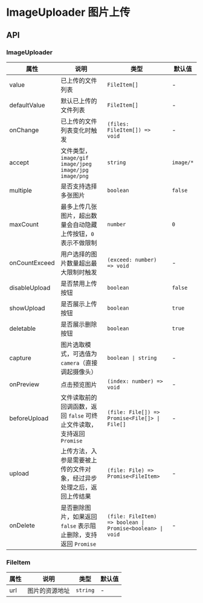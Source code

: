 # ImageUploader 图片上传

<code src="./demos/demo1.tsx"></code>

## API

### ImageUploader

| 属性          | 说明                                                                  | 类型                                                      | 默认值    |
| ------------- | --------------------------------------------------------------------- | --------------------------------------------------------- | --------- |
| value         | 已上传的文件列表                                                      | `FileItem[]`                                              | -         |
| defaultValue  | 默认已上传的文件列表                                                  | `FileItem[]`                                              | -         |
| onChange      | 已上传的文件列表变化时触发                                            | `(files: FileItem[]) => void`                             | -         |
| accept        | 文件类型，`image/gif` `image/jpeg` `image/jpg` `image/png`            | `string`                                                  | `image/*` |
| multiple      | 是否支持选择多张图片                                                  | `boolean`                                                 | `false`   |
| maxCount      | 最多上传几张图片，超出数量会自动隐藏上传按钮，`0` 表示不做限制        | `number`                                                  | `0`       |
| onCountExceed | 用户选择的图片数量超出最大限制时触发                                  | `(exceed: number) => void`                                | -         |
| disableUpload | 是否禁用上传按钮                                                      | `boolean`                                                 | `false`   |
| showUpload    | 是否展示上传按钮                                                      | `boolean`                                                 | `true`    |
| deletable     | 是否展示删除按钮                                                      | `boolean`                                                 | `true`    |
| capture       | 图片选取模式，可选值为 `camera`（直接调起摄像头）                     | `boolean \| string`                                       | -         |
| onPreview     | 点击预览图片                                                          | `(index: number) => void`                                 | -         |
| beforeUpload  | 文件读取前的回调函数，返回 `false` 可终止文件读取，支持返回 `Promise` | `(file: File[]) => Promise<File[]> \| File[]`             | -         |
| upload        | 上传方法，入参是需要被上传的文件对象，经过异步处理之后，返回上传结果  | `(file: File) => Promise<FileItem>`                       | -         |
| onDelete      | 是否删除图片，如果返回 `false` 表示阻止删除，支持返回 `Promise`       | `(file: FileItem) => boolean \| Promise<boolean> \| void` | -         |

### FileItem

| 属性 | 说明           | 类型     | 默认值 |
| ---- | -------------- | -------- | ------ |
| url  | 图片的资源地址 | `string` | -      |
